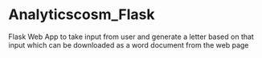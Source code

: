 # Analyticscosm_Flask
Flask Web App to take input from user and generate a letter based on that input which can be downloaded as a word document from the web page
